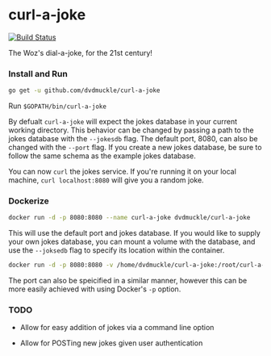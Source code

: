 # curl-a-joke
[![Build Status](https://travis-ci.org/dvdmuckle/curl-a-joke.svg?branch=master)](https://travis-ci.org/dvdmuckle/curl-a-joke)

The Woz's dial-a-joke, for the 21st century!

### Install and Run

```bash
go get -u github.com/dvdmuckle/curl-a-joke
```
Run `$GOPATH/bin/curl-a-joke`

By defualt `curl-a-joke` will expect the jokes database in your current working directory. This behavior can be changed by passing a path to the jokes database with the `--jokesdb` flag. The default port, 8080, can also be changed with the `--port` flag. If you create a new jokes database, be sure to follow the same schema as the example jokes database.

You can now `curl` the jokes service. If you're running it on your local machine, `curl localhost:8080` will give you a random joke.

### Dockerize

```bash
docker run -d -p 8080:8080 --name curl-a-joke dvdmuckle/curl-a-joke
```

This will use the default port and jokes database. If you would like to supply your own jokes database, you can mount a volume with the database,  and use the `--joksedb` flag to specify its location within the container.

```bash
docker run -d -p 8080:8080 -v /home/dvdmuckle/curl-a-joke:/root/curl-a-joke --name curl-a-joke dvdmuckle/curl-a-joke --jokesdb /root/curl-a-joke/jokes.db
```
The port can also be speicified in a similar manner, however this can be more easily achieved with using Docker's `-p` option.

### TODO

* Allow for easy addition of jokes via a command line option

* Allow for POSTing new jokes given user authentication
